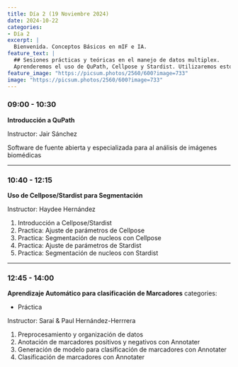 ```yaml
---
title: Día 2 (19 Noviembre 2024)
date: 2024-10-22
categories:
- Día 2
excerpt: |
  Bienvenida. Conceptos Básicos en mIF e IA.
feature_text: |
  ## Sesiones prácticas y teóricas en el manejo de datos multiplex.
  Aprenderemos el uso de QuPath, Cellpose y Stardist. Utilizaremos estos SWs para la clasificación de marcadores.
feature_image: "https://picsum.photos/2560/600?image=733"
image: "https://picsum.photos/2560/600?image=733"
---
```


### 09:00 - 10:30  
**Introducción a QuPath**

Instructor: Jair Sánchez

Software de fuente abierta y especializada para al análisis de imágenes biomédicas 

---

### 10:40 - 12:15  
**Uso de Cellpose/Stardist para Segmentación**

Instructor: Haydee Hernández

1. Introducción a Cellpose/Stardist
2. Practica: Ajuste de parámetros de Cellpose
3. Practica: Segmentación de nucleos con Cellpose
4. Practica: Ajuste de parámetros de Stardist
5. Practica: Segmentación de nucleos con Stardist
   
---

### 12:45 - 14:00
**Aprendizaje Automático para clasificación de Marcadores**
categories:
- Práctica

Instructor: Saraí & Paul Hernández-Herrrera

1. Preprocesamiento y organización de datos
2. Anotación de marcadores positivos y negativos con Annotater
3. Generación de modelo para clasificación de marcadores con Annotater
4. Clasificación de marcadores con Annotater
